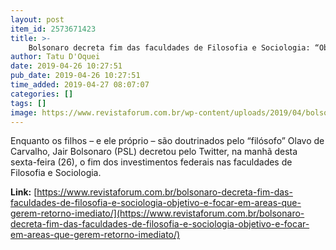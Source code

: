 ```yaml
---
layout: post
item_id: 2573671423
title: >-
    Bolsonaro decreta fim das faculdades de Filosofia e Sociologia: “Objetivo é focar em áreas que gerem retorno imediato”
author: Tatu D'Oquei
date: 2019-04-26 10:27:51
pub_date: 2019-04-26 10:27:51
time_added: 2019-04-27 08:07:07
categories: []
tags: []
image: https://www.revistaforum.com.br/wp-content/uploads/2019/04/bolsonaro-e-olavo-de-carvalho.png
---
```


Enquanto os filhos – e ele próprio – são doutrinados pelo “filósofo” Olavo de Carvalho, Jair Bolsonaro (PSL) decretou pelo Twitter, na manhã desta sexta-feira (26), o fim dos investimentos federais nas faculdades de Filosofia e Sociologia.

**Link:** [https://www.revistaforum.com.br/bolsonaro-decreta-fim-das-faculdades-de-filosofia-e-sociologia-objetivo-e-focar-em-areas-que-gerem-retorno-imediato/](https://www.revistaforum.com.br/bolsonaro-decreta-fim-das-faculdades-de-filosofia-e-sociologia-objetivo-e-focar-em-areas-que-gerem-retorno-imediato/)

